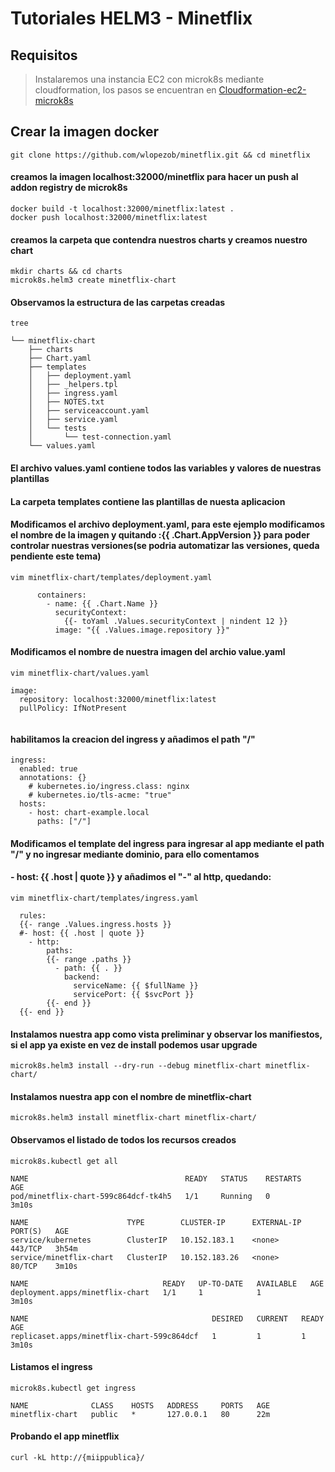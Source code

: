 # Tutoriales HELM3 - Minetflix
## Requisitos
> Instalaremos una instancia EC2 con microk8s mediante cloudformation, los pasos se encuentran en [Cloudformation-ec2-microk8s](https://github.com/wlopezob/cloudformation/tree/main/microk8s)

## Crear la imagen docker
```
git clone https://github.com/wlopezob/minetflix.git && cd minetflix
```
#### creamos la imagen localhost:32000/minetflix para hacer un push al addon registry de microk8s 
```
docker build -t localhost:32000/minetflix:latest .
docker push localhost:32000/minetflix:latest
```
#### creamos la carpeta que contendra nuestros charts y creamos nuestro chart
```
mkdir charts && cd charts
microk8s.helm3 create minetflix-chart
```

#### Observamos la estructura de las carpetas creadas
```
tree

└── minetflix-chart
    ├── charts
    ├── Chart.yaml
    ├── templates
    │   ├── deployment.yaml
    │   ├── _helpers.tpl
    │   ├── ingress.yaml
    │   ├── NOTES.txt
    │   ├── serviceaccount.yaml
    │   ├── service.yaml
    │   └── tests
    │       └── test-connection.yaml
    └── values.yaml

```
#### El archivo values.yaml contiene todos las variables y valores de nuestras plantillas
#### La carpeta templates contiene las plantillas de nuesta aplicacion
#### Modificamos el archivo deployment.yaml, para este ejemplo modificamos el nombre de la imagen y quitando **:{{ .Chart.AppVersion }}** para poder controlar nuestras versiones(se podria automatizar las versiones, queda pendiente este tema)
```
vim minetflix-chart/templates/deployment.yaml

      containers:
        - name: {{ .Chart.Name }}
          securityContext:
            {{- toYaml .Values.securityContext | nindent 12 }}
          image: "{{ .Values.image.repository }}"
```
#### Modificamos el nombre de nuestra imagen del archio value.yaml
```
vim minetflix-chart/values.yaml

image:
  repository: localhost:32000/minetflix:latest
  pullPolicy: IfNotPresent


```
#### habilitamos la creacion del ingress y añadimos el path "/"
```
ingress:
  enabled: true
  annotations: {}
    # kubernetes.io/ingress.class: nginx
    # kubernetes.io/tls-acme: "true"
  hosts:
    - host: chart-example.local
      paths: ["/"]

```
#### Modificamos el template del ingress para ingresar al app mediante el path "/" y no ingresar mediante dominio, para ello comentamos
#### - host: {{ .host | quote }} y añadimos el "-" al http, quedando: 
```
vim minetflix-chart/templates/ingress.yaml
 
  rules:
  {{- range .Values.ingress.hosts }}
  #- host: {{ .host | quote }}
    - http:
        paths:
        {{- range .paths }}
          - path: {{ . }}
            backend:
              serviceName: {{ $fullName }}
              servicePort: {{ $svcPort }}
        {{- end }}
  {{- end }}

```
#### Instalamos nuestra app como vista preliminar y observar los manifiestos, si el app ya existe en vez de install podemos usar  upgrade
```
microk8s.helm3 install --dry-run --debug minetflix-chart minetflix-chart/
```
#### Instalamos nuestra app con el nombre de  minetflix-chart
```
microk8s.helm3 install minetflix-chart minetflix-chart/
```
#### Observamos el listado de todos los recursos creados
```
microk8s.kubectl get all

NAME                                   READY   STATUS    RESTARTS   AGE
pod/minetflix-chart-599c864dcf-tk4h5   1/1     Running   0          3m10s

NAME                      TYPE        CLUSTER-IP      EXTERNAL-IP   PORT(S)   AGE
service/kubernetes        ClusterIP   10.152.183.1    <none>        443/TCP   3h54m
service/minetflix-chart   ClusterIP   10.152.183.26   <none>        80/TCP    3m10s

NAME                              READY   UP-TO-DATE   AVAILABLE   AGE
deployment.apps/minetflix-chart   1/1     1            1           3m10s

NAME                                         DESIRED   CURRENT   READY   AGE
replicaset.apps/minetflix-chart-599c864dcf   1         1         1       3m10s

``` 
#### Listamos el ingress
```
microk8s.kubectl get ingress

NAME              CLASS    HOSTS   ADDRESS     PORTS   AGE
minetflix-chart   public   *       127.0.0.1   80      22m

```

#### Probando el app minetflix
```
curl -kL http://{miippublica}/
```
